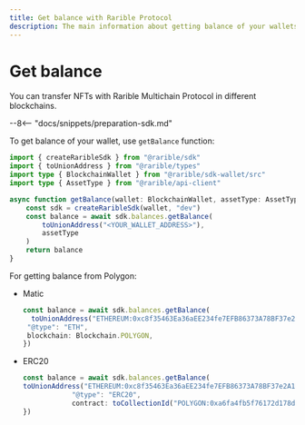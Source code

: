 ```yaml
---
title: Get balance with Rarible Protocol
description: The main information about getting balance of your wallets with Rarible Multichain Protocol
---
```


# Get balance

You can transfer NFTs with Rarible Multichain Protocol in different blockchains.

--8<-- "docs/snippets/preparation-sdk.md"

To get balance of your wallet, use `getBalance` function:

```typescript
import { createRaribleSdk } from "@rarible/sdk"
import { toUnionAddress } from "@rarible/types"
import type { BlockchainWallet } from "@rarible/sdk-wallet/src"
import type { AssetType } from "@rarible/api-client"

async function getBalance(wallet: BlockchainWallet, assetType: AssetType) {
	const sdk = createRaribleSdk(wallet, "dev")
	const balance = await sdk.balances.getBalance(
		toUnionAddress("<YOUR_WALLET_ADDRESS>"),
		assetType
	)
	return balance
}
```

For getting balance from Polygon:

* Matic

    ```typescript
    const balance = await sdk.balances.getBalance(
      toUnionAddress("ETHEREUM:0xc8f35463Ea36aEE234fe7EFB86373A78BF37e2A1"), {
     "@type": "ETH",
     blockchain: Blockchain.POLYGON,
    })
    ```

* ERC20

    ```typescript
    const balance = await sdk.balances.getBalance(
    toUnionAddress("ETHEREUM:0xc8f35463Ea36aEE234fe7EFB86373A78BF37e2A1"), {
    			"@type": "ERC20",
    			contract: toCollectionId("POLYGON:0xa6fa4fb5f76172d178d61b04b0ecd319c5d1c0aa"),
    })
    ```
